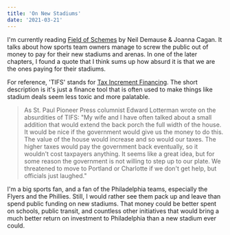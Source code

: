 ```yaml
---
title: 'On New Stadiums'
date: '2021-03-21'
---
```


I'm currently reading [Field of Schemes](https://bookshop.org/books/field-of-schemes-how-the-great-stadium-swindle-turns-public-money-into-private-profit-revised/9780803260160) by Neil Demause & Joanna Cagan. It talks about how sports team owners manage to screw the public out of money to pay for their new stadiums and arenas. In one of the later chapters, I found a quote that I think sums up how absurd it is that we are the ones paying for their stadiums.

For reference, 'TIFS' stands for [Tax Increment Financing](https://en.wikipedia.org/wiki/Tax_increment_financing). The short description is it's just a finance tool that is often used to make things like stadium deals seem less toxic and more palatable.

> As St. Paul Pioneer Press columnist Edward Lotterman wrote on the absurdities of TIFS: "My wife and I have often talked about a small addition that would extend the back porch the full width of the house. It would be nice if the government would give us the money to do this. The value of the house would increase and so would our taxes. The higher taxes would pay the government back eventually, so it wouldn't cost taxpayers anything. It seems like a great idea, but for some reason the government is not willing to step up to our plate. We threatened to move to Portland or Charlotte if we don't get help, but officials just laughed."

I'm a big sports fan, and a fan of the Philadelphia teams, especially the Flyers and the Phillies. Still, I would rather see them pack up and leave than spend public funding on new stadiums. That money could be better spent on schools, public transit, and countless other initiatives that would bring a much better return on investment to Philadelphia than a new stadium ever could.
